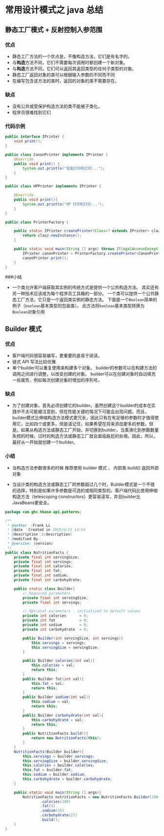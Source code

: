 # 常用设计模式之 java 总结

## 静态工厂模式 + 反射控制入参范围
### 优点
- 静态工厂方法的一个优点是，不像构造方法，它们是有名字的。
- 与**构造**方法不同，它们不需要每次调用时都创建一个新对象。
- 与**构造**方法不同，它们可以返回其返回类型的任何子类型的对象。
- 静态工厂返回对象的类可以根据输入参数的不同而不同
- 在编写包含该方法的类时，返回的对象的类不需要存在。
### 缺点
- 没有公共或受保护构造方法的类不能被子类化。
- 程序员很难找到它们

### 代码示例
```java
public interface IPrinter {
    void print();
}

public class CanonPrinter implements IPrinter {
    @Override
    public void print() {
        System.out.println("佳能打印机打印...");
    }
}

public class HPPrinter implements IPrinter {

    @Override
    public void print(){
        System.out.println("HP 打印机打印...");
    }
}

public class PrinterFactory {

    public static IPrinter createPrinter(Class<? extends IPrinter> clazz) throws IllegalAccessException, InstantiationException{
        return clazz.newInstance();
    }

    public static void main(String [] args) throws IllegalAccessException, InstantiationException{
        IPrinter canonPrinter = PrinterFactory.createPrinter(CanonPrinter.class);
        canonPrinter.print();
    }
}

```
###小结
- 一个类允许客户端获取其实例的传统方式是提供一个公共构造方法。 其实还有另一种技术应该成为每个程序员工具箱的一部分。 一个类可以提供一个公共静态工厂方法，它只是一个返回类实例的静态方法。 下面是一个`Boolean`简单的例子（`boolean`基本类型的包装类）。 此方法将`boolean`基本类型转换为`Boolean`对象引用

  

## Builder 模式

### 优点
- 客户端代码很容易编写，更重要的是易于阅读。
- 链式 API 写法比较优雅
- 单个builder可以重复使用来构建多个对象。 builder的参数可以在构建方法的调用之间进行调整，以改变创建的对象。 builder可以在创建对象时自动填充一些属性，例如每次创建对象时增加的序列号。

### 缺点
- 为了创建对象，首先必须创建它的builder。虽然创建这个builder的成本在实践中不太可能被注意到，但在性能关键的情况下可能会出现问题。而且，builder模式比伸缩构造方法模式更冗长，因此只有在有足够的参数时才值得使用它，比如四个或更多。但是请记住，如果希望在将来添加更多的参数。但是，如果从构造方法或静态工厂开始，并切换到builder，当类演化到参数数量失控的时候，过时的构造方法或静态工厂就会面临尴尬的处境。因此，所以，最好从一开始就创建一个builder。

### 小结
- 当构造方法参数很多的时候  推荐使用 builder 模式 ， 内部类.build() 返回外部对象

- 当设计类的构造方法或静态工厂的参数超过几个时，Builder模式是一个不错的选择，特别是如果许多参数是可选的或相同类型的。客户端代码比使用伸缩构造方法（telescoping constructors）更容易读写，并且builder比JavaBeans更安全。

```java
package com.ghc.hbase.api.patterns;

/**
 * @author ：Frank Li
 * @date ：Created in 2019/6/21 14:54
 * @description：${description}
 * @modified By：
 * @version: $version$
 */
public class NutritionFacts {
    private final int servingSize;
    private final int servings;
    private final int calories;
    private final int fat;
    private final int sodium;
    private final int carbohydrate;

    public static class Builder{
        // Required parameters
        private final int servingSize;
        private final int servings;

        // Optional parameters - initialized to default values
        private int calories      = 0;
        private int fat           = 0;
        private int sodium        = 0;
        private int carbohydrate  = 0;

        public Builder(int servingSize, int servings){
            this.servings = servings;
            this.servingSize = servingSize;
        }

        public Builder calories(int val){
            this.calories = val;
            return this;
        }
        public Builder fat(int val){
            this.fat = val;
            return this;
        }
        public Builder sodium(int val){
            this.sodium = val;
            return this;
        }
        public Builder carbohydrate(int val){
            this.carbohydrate = val;
            return this;
        }
        public NutritionFacts build(){
            return new NutritionFacts(this);
        }
    }
    NutritionFacts(Builder builder){
        this.servings = builder.servings;
        this.servingSize = builder.servingSize;
        this.calories = builder.calories;
        this.fat = builder.fat;
        this.sodium = builder.sodium;
        this.carbohydrate = builder.carbohydrate;
    }

    public static void main(String [] args){
        NutritionFacts nutritionFacts = new NutritionFacts.Builder(240,8)
                .calories(100)
                .fat(5)
                .sodium(35)
                .carbohydrate(27)
                .build();
    }
}

```